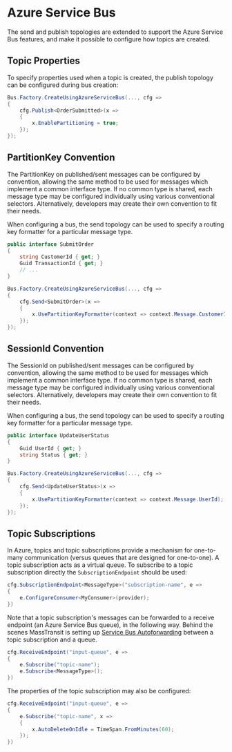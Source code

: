 # Azure Service Bus


The send and publish topologies are extended to support the Azure Service Bus features, and make it possible to configure how topics are created.


## Topic Properties

To specify properties used when a topic is created, the publish topology can be configured during bus creation:

```csharp
Bus.Factory.CreateUsingAzureServiceBus(..., cfg =>
{
    cfg.Publish<OrderSubmitted>(x =>
    {
        x.EnablePartitioning = true;
    });
});
```

## PartitionKey Convention

The PartitionKey on published/sent messages can be configured by convention, allowing the same method to be used for messages which implement a common interface type. If no common type is shared, each message type may be configured individually using various conventional selectors. Alternatively, developers may create their own convention to fit their needs.

When configuring a bus, the send topology can be used to specify a routing key formatter for a particular message type.

```csharp
public interface SubmitOrder
{
    string CustomerId { get; }
    Guid TransactionId { get; }
    // ...
}

Bus.Factory.CreateUsingAzureServiceBus(..., cfg =>
{
    cfg.Send<SubmitOrder>(x =>
    {
        x.UsePartitionKeyFormatter(context => context.Message.CustomerId);
    });
});
```

## SessionId Convention

The SessionId on published/sent messages can be configured by convention, allowing the same method to be used for messages which implement a common interface type. If no common type is shared, each message type may be configured individually using various conventional selectors. Alternatively, developers may create their own convention to fit their needs.

When configuring a bus, the send topology can be used to specify a routing key formatter for a particular message type.

```csharp
public interface UpdateUserStatus
{
    Guid UserId { get; }
    string Status { get; }
}

Bus.Factory.CreateUsingAzureServiceBus(..., cfg =>
{
    cfg.Send<UpdateUserStatus>(x =>
    {
        x.UsePartitionKeyFormatter(context => context.Message.UserId);
    });
});
```

## Topic Subscriptions

In Azure, topics and topic subscriptions provide a mechanism for one-to-many communication (versus queues that are designed for one-to-one). A topic subscription acts as a virtual queue. To subscribe to a topic subscription directly the `SubscriptionEndpoint` should be used:

```csharp
cfg.SubscriptionEndpoint<MessageType>("subscription-name", e =>
{
    e.ConfigureConsumer<MyConsumer>(provider);
})
```

Note that a topic subscription's messages can be forwarded to a receive endpoint (an Azure Service Bus queue), in the following way. Behind the scenes MassTransit is setting up [Service Bus Autoforwarding](https://docs.microsoft.com/en-us/azure/service-bus-messaging/service-bus-auto-forwarding) between a topic subscription and a queue.

```csharp
cfg.ReceiveEndpoint("input-queue", e =>
{
    e.Subscribe("topic-name");
    e.Subscribe<MessageType>();
})
```

The properties of the topic subscription may also be configured:

```csharp
cfg.ReceiveEndpoint("input-queue", e =>
{
    e.Subscribe("topic-name", x =>
    {
        x.AutoDeleteOnIdle = TimeSpan.FromMinutes(60);
    });
})
```

